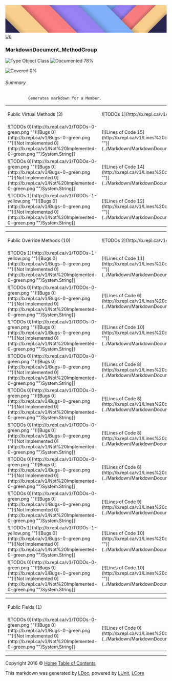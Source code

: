 ![](../Content/LDoc-banner-small.png "")
[Up](../LDoc.md)

### MarkdownDocument_MethodGroup

![Type Object Class](http://b.repl.ca/v1/Type-Object%20Class-blue.png "") ![Documented 78%](http://b.repl.ca/v1/Documented-78%25-green.png "")

![Covered 0%](http://b.repl.ca/v1/Covered-0%25-red.png "")


###### Summary

              Generates markdown for a Member.
            

<table style="">
<tr><td>Public  Virtual Methods (3)</td>
<td>![TODOs 1](http://b.repl.ca/v1/TODOs-1-orange.png "")</td>
<td>![Total Lines of Code 41](http://b.repl.ca/v1/Total%20Lines%20of%20Code-41-blue.png "")</td>
<td>![Total Documented 0%](http://b.repl.ca/v1/Total%20Documented-0%25-red.png "")</td>
<td>![Total Coverage 0%](http://b.repl.ca/v1/Total%20Coverage-0%25-red.png "")</td></tr>
<tr><td>![TODOs 0](http://b.repl.ca/v1/TODOs-0-green.png "")![Bugs 0](http://b.repl.ca/v1/Bugs-0-green.png "")![Not Implemented 0](http://b.repl.ca/v1/Not%20Implemented-0-green.png "")System.String[]</td>
<td>[![Lines of Code 15](http://b.repl.ca/v1/Lines%20of%20Code-15-blue.png "")](../Markdown/MarkdownDocument_MethodGroup.cs#L32)</td>
<td>![Documented No](http://b.repl.ca/v1/Documented-No-red.png "")</td>
<td>![Covered No](http://b.repl.ca/v1/Covered-No-red.png "")</td>
</tr>
<tr><td>![TODOs 0](http://b.repl.ca/v1/TODOs-0-green.png "")![Bugs 0](http://b.repl.ca/v1/Bugs-0-green.png "")![Not Implemented 0](http://b.repl.ca/v1/Not%20Implemented-0-green.png "")System.String[]</td>
<td>[![Lines of Code 14](http://b.repl.ca/v1/Lines%20of%20Code-14-blue.png "")](../Markdown/MarkdownDocument_MethodGroup.cs#L39)</td>
<td>![Documented No](http://b.repl.ca/v1/Documented-No-red.png "")</td>
<td>![Covered No](http://b.repl.ca/v1/Covered-No-red.png "")</td>
</tr>
<tr><td>![TODOs 1](http://b.repl.ca/v1/TODOs-1-yellow.png "")![Bugs 0](http://b.repl.ca/v1/Bugs-0-green.png "")![Not Implemented 0](http://b.repl.ca/v1/Not%20Implemented-0-green.png "")System.String[]</td>
<td>[![Lines of Code 12](http://b.repl.ca/v1/Lines%20of%20Code-12-blue.png "")](../Markdown/MarkdownDocument_MethodGroup.cs#L143)</td>
<td>![Documented No](http://b.repl.ca/v1/Documented-No-red.png "")</td>
<td>![Covered No](http://b.repl.ca/v1/Covered-No-red.png "")</td>
</tr>
</table>


<table style="">
<tr><td>Public  Override Methods (10)</td>
<td>![TODOs 2](http://b.repl.ca/v1/TODOs-2-orange.png "")</td>
<td>![Total Lines of Code 86](http://b.repl.ca/v1/Total%20Lines%20of%20Code-86-blue.png "")</td>
<td>![Total Documented 100%](http://b.repl.ca/v1/Total%20Documented-100%25-brightgreen.png "")</td>
<td>![Total Coverage 0%](http://b.repl.ca/v1/Total%20Coverage-0%25-red.png "")</td></tr>
<tr><td>![TODOs 1](http://b.repl.ca/v1/TODOs-1-yellow.png "")![Bugs 0](http://b.repl.ca/v1/Bugs-0-green.png "")![Not Implemented 0](http://b.repl.ca/v1/Not%20Implemented-0-green.png "")System.String[]</td>
<td>[![Lines of Code 11](http://b.repl.ca/v1/Lines%20of%20Code-11-blue.png "")](../Markdown/MarkdownDocument_MethodGroup.cs#L60)</td>
<td>![Documented Yes](http://b.repl.ca/v1/Documented-Yes-brightgreen.png "")</td>
<td>![Covered No](http://b.repl.ca/v1/Covered-No-red.png "")</td>
</tr>
<tr><td>![TODOs 0](http://b.repl.ca/v1/TODOs-0-green.png "")![Bugs 0](http://b.repl.ca/v1/Bugs-0-green.png "")![Not Implemented 0](http://b.repl.ca/v1/Not%20Implemented-0-green.png "")System.String[]</td>
<td>[![Lines of Code 6](http://b.repl.ca/v1/Lines%20of%20Code-6-blue.png "")](../Markdown/MarkdownDocument_MethodGroup.cs#L75)</td>
<td>![Documented Yes](http://b.repl.ca/v1/Documented-Yes-brightgreen.png "")</td>
<td>![Covered No](http://b.repl.ca/v1/Covered-No-red.png "")</td>
</tr>
<tr><td>![TODOs 0](http://b.repl.ca/v1/TODOs-0-green.png "")![Bugs 0](http://b.repl.ca/v1/Bugs-0-green.png "")![Not Implemented 0](http://b.repl.ca/v1/Not%20Implemented-0-green.png "")System.String[]</td>
<td>[![Lines of Code 10](http://b.repl.ca/v1/Lines%20of%20Code-10-blue.png "")](../Markdown/MarkdownDocument_MethodGroup.cs#L84)</td>
<td>![Documented Yes](http://b.repl.ca/v1/Documented-Yes-brightgreen.png "")</td>
<td>![Covered No](http://b.repl.ca/v1/Covered-No-red.png "")</td>
</tr>
<tr><td>![TODOs 0](http://b.repl.ca/v1/TODOs-0-green.png "")![Bugs 0](http://b.repl.ca/v1/Bugs-0-green.png "")![Not Implemented 0](http://b.repl.ca/v1/Not%20Implemented-0-green.png "")System.String[]</td>
<td>[![Lines of Code 8](http://b.repl.ca/v1/Lines%20of%20Code-8-blue.png "")](../Markdown/MarkdownDocument_MethodGroup.cs#L100)</td>
<td>![Documented Yes](http://b.repl.ca/v1/Documented-Yes-brightgreen.png "")</td>
<td>![Covered No](http://b.repl.ca/v1/Covered-No-red.png "")</td>
</tr>
<tr><td>![TODOs 0](http://b.repl.ca/v1/TODOs-0-green.png "")![Bugs 0](http://b.repl.ca/v1/Bugs-0-green.png "")![Not Implemented 0](http://b.repl.ca/v1/Not%20Implemented-0-green.png "")System.String[]</td>
<td>[![Lines of Code 8](http://b.repl.ca/v1/Lines%20of%20Code-8-blue.png "")](../Markdown/MarkdownDocument_MethodGroup.cs#L111)</td>
<td>![Documented Yes](http://b.repl.ca/v1/Documented-Yes-brightgreen.png "")</td>
<td>![Covered No](http://b.repl.ca/v1/Covered-No-red.png "")</td>
</tr>
<tr><td>![TODOs 0](http://b.repl.ca/v1/TODOs-0-green.png "")![Bugs 0](http://b.repl.ca/v1/Bugs-0-green.png "")![Not Implemented 0](http://b.repl.ca/v1/Not%20Implemented-0-green.png "")System.String[]</td>
<td>[![Lines of Code 8](http://b.repl.ca/v1/Lines%20of%20Code-8-blue.png "")](../Markdown/MarkdownDocument_MethodGroup.cs#L122)</td>
<td>![Documented Yes](http://b.repl.ca/v1/Documented-Yes-brightgreen.png "")</td>
<td>![Covered No](http://b.repl.ca/v1/Covered-No-red.png "")</td>
</tr>
<tr><td>![TODOs 0](http://b.repl.ca/v1/TODOs-0-green.png "")![Bugs 0](http://b.repl.ca/v1/Bugs-0-green.png "")![Not Implemented 0](http://b.repl.ca/v1/Not%20Implemented-0-green.png "")System.String[]</td>
<td>[![Lines of Code 6](http://b.repl.ca/v1/Lines%20of%20Code-6-blue.png "")](../Markdown/MarkdownDocument_MethodGroup.cs#L133)</td>
<td>![Documented Yes](http://b.repl.ca/v1/Documented-Yes-brightgreen.png "")</td>
<td>![Covered No](http://b.repl.ca/v1/Covered-No-red.png "")</td>
</tr>
<tr><td>![TODOs 0](http://b.repl.ca/v1/TODOs-0-green.png "")![Bugs 0](http://b.repl.ca/v1/Bugs-0-green.png "")![Not Implemented 0](http://b.repl.ca/v1/Not%20Implemented-0-green.png "")System.String[]</td>
<td>[![Lines of Code 9](http://b.repl.ca/v1/Lines%20of%20Code-9-blue.png "")](../Markdown/MarkdownDocument_MethodGroup.cs#L164)</td>
<td>![Documented Yes](http://b.repl.ca/v1/Documented-Yes-brightgreen.png "")</td>
<td>![Covered No](http://b.repl.ca/v1/Covered-No-red.png "")</td>
</tr>
<tr><td>![TODOs 1](http://b.repl.ca/v1/TODOs-1-yellow.png "")![Bugs 0](http://b.repl.ca/v1/Bugs-0-green.png "")![Not Implemented 0](http://b.repl.ca/v1/Not%20Implemented-0-green.png "")System.String[]</td>
<td>[![Lines of Code 10](http://b.repl.ca/v1/Lines%20of%20Code-10-blue.png "")](../Markdown/MarkdownDocument_MethodGroup.cs#L177)</td>
<td>![Documented Yes](http://b.repl.ca/v1/Documented-Yes-brightgreen.png "")</td>
<td>![Covered No](http://b.repl.ca/v1/Covered-No-red.png "")</td>
</tr>
<tr><td>![TODOs 0](http://b.repl.ca/v1/TODOs-0-green.png "")![Bugs 0](http://b.repl.ca/v1/Bugs-0-green.png "")![Not Implemented 0](http://b.repl.ca/v1/Not%20Implemented-0-green.png "")System.String[]</td>
<td>[![Lines of Code 10](http://b.repl.ca/v1/Lines%20of%20Code-10-blue.png "")](../Markdown/MarkdownDocument_MethodGroup.cs#L191)</td>
<td>![Documented Yes](http://b.repl.ca/v1/Documented-Yes-brightgreen.png "")</td>
<td>![Covered No](http://b.repl.ca/v1/Covered-No-red.png "")</td>
</tr>
</table>


<table style="">
<tr><td>Public   Fields (1)</td>
<td></td>
<td>![Total Lines of Code 0](http://b.repl.ca/v1/Total%20Lines%20of%20Code-0-red.png "")</td>
<td>![Total Documented 100%](http://b.repl.ca/v1/Total%20Documented-100%25-brightgreen.png "")</td>
<td>![Total Coverage 0%](http://b.repl.ca/v1/Total%20Coverage-0%25-red.png "")</td></tr>
<tr><td>![TODOs 0](http://b.repl.ca/v1/TODOs-0-green.png "")![Bugs 0](http://b.repl.ca/v1/Bugs-0-green.png "")![Not Implemented 0](http://b.repl.ca/v1/Not%20Implemented-0-green.png "")System.String[]</td>
<td>[![Lines of Code 0](http://b.repl.ca/v1/Lines%20of%20Code-0-red.png "")](../Markdown/MarkdownDocument_MethodGroup.cs#L29)</td>
<td>![Documented Yes](http://b.repl.ca/v1/Documented-Yes-brightgreen.png "")</td>
<td>![Covered No](http://b.repl.ca/v1/Covered-No-red.png "")</td>
</tr>
</table>




---

Copyright 2016 &copy; [Home](../../README.md) [Table of Contents](../../TableOfContents.md)

This markdown was generated by [LDoc](https://github.com/CodeSingularity/LDoc), powered by [LUnit](https://github.com/CodeSingularity/LUnit), [LCore](https://github.com/CodeSingularity/LCore)
